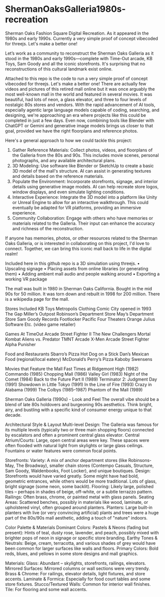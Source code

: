 # ShermanOaksGalleria1980s-recreation

Sherman Oaks Fashion Square Digital Recreation. As it appeared in the 1980s and early 1990s.  Currently a very simple proof of concept vibecoded for threejs. Let's make a better one!


Let’s work as a community to reconstruct the Sherman Oaks Galleria as it stood in the 1980s and early 1990s—complete with Time-Out arcade, KB Toys, Sam Goody and all the iconic storefronts. It's surprising that no reconstructions of this cultural landmark exist online.

Attached to this repo is the code to run a very simple proof of concept vibecoded for threejs. Let's make a better one! There are actually few videos and pictures of this retired mall online but it was once arguably the most well-known mall in the world and featured in several movies. It was beautiful, had lots of neon, a glass elevator, and three to four levels of nostalgic 80s stores and vendors.
With the rapid advancement of AI tools, especially agentic large language models capable of coding, searching, and designing, we're approaching an era where projects like this could be completed in just a few days. Even now, combining tools like Blender with ChatGPT or Gemini and generative image models brings us closer to that goal, provided we have the right floorplans and reference photos.

Here's a general approach to how we could tackle this project:

1.	Gather Reference Materials: Collect photos, videos, and floorplans of the Galleria from the 80s and 90s. This includes movie scenes, personal photographs, and any available architectural plans.
2.	3D Modeling: Use software like Blender or SketchUp to create a basic 3D model of the mall's structure. AI can assist in generating textures and details based on the reference materials.
3.	Populate the Environment: Incorporate storefronts, signage, and interior details using generative image models. AI can help recreate store logos, window displays, and even simulate lighting conditions.
4.	Interactive Experience: Integrate the 3D model into a platform like Unity or Unreal Engine to allow for an interactive walkthrough. This could eventually be adapted for VR platforms, providing an immersive experience.
5.	Community Collaboration: Engage with others who have memories or materials related to the Galleria. Their input can enhance the accuracy and richness of the reconstruction.

If anyone has memories, photos, or other resources related to the Sherman Oaks Galleria, or is interested in collaborating on this project, I'd love to connect. Together, we can bring this iconic mall back to life in the digital realm!

Included here in this github repo is a 3D simulation using threejs.
•  Upscaling signage
•  Placing assets from online libraries (or generating them)
•  Adding ambient mall audio and people walking around
•  Exporting a working VR package

The mall was built in 1980 in Sherman Oaks California. Bought in the mid 90s for 50 million. It was torn down and rebuilt in 1998 for 200 million. There is a wikipedia page for the mall.

Stores Included
KB Toys
Metropolis Clothing
Comic City opened in 1993
The Gap
Miller’s Outpost
Robinson’s Department Store
May’s Department Store
Sam Goody Records
Footlocker
Pacific Four Theaters
Orange Julius
Software Etc. (video game retailer)

Games At TimeOut Arcade
Street Fighter II The New Challengers
Mortal Kombat
Aliens vs. Predator
TMNT Arcade
X-Men Arcade
Street Fighter Alpha
Punisher 

Food and Restaurants 
Sbarro’s Pizza
Hot Dog on a Stick
Dan’s Mexican Food (regional/local eatery)
McDonald’s
Perry’s Pizza
Kaboby
Swensens

Movies that Feature the Mall 
Fast Times at Ridgemont High (1982)
Commando (1985)
Chopping Mall (1986)
Valley Girl (1983)
Night of the Comet (1984)
Back to the Future Part II (1989)
Terminator 2: Judgment Day (1991)
Showdown in Little Tokyo (1991)
In the Line of Fire (1993)
Crazy in Alabama (1999)
The Colbys (1985–1987) 
Phantom of the Mall (1989)

Sherman Oaks Galleria (1990s) - Look and Feel
The overall vibe should be a blend of late 80s holdovers and burgeoning 90s aesthetics. Think bright, airy, and bustling with a specific kind of consumer energy unique to that decade.

Architectural Style & Layout
Multi-level Design: The Galleria was famous for its multiple levels (typically two or three main shopping floors) connected by escalators and often a prominent central glass elevator.
Central Atrium/Courts: Large, open central areas were key. These spaces were often flooded with natural light from skylights or large glass ceilings. Fountains or water features were common focal points.

Storefronts:
Variety: A mix of anchor department stores (like Robinsons-May, The Broadway), smaller chain stores (Contempo Casuals, Structure, Sam Goody, Waldenbooks, Foot Locker), and unique boutiques.
Design: Storefronts would have varied greatly. Some might have had bold, geometric entrances, while others would be more traditional. Lots of glass, bright signage (some neon, some backlit).
Flooring: Likely large, polished tiles – perhaps in shades of beige, off-white, or a subtle terrazzo pattern.
Railings: Often brass, chrome, or painted metal with glass panels.
Seating Areas: Scattered benches, possibly in materials like wood, laminate, or upholstered vinyl, often grouped around planters.
Planters: Large built-in planters with live (or very convincing artificial) plants and trees were a huge part of the 80s/90s mall aesthetic, adding a touch of "nature" indoors.

Color Palette & Materials
Dominant Colors:
Pastels & Neons (fading but present): Hints of teal, dusty rose, lavender, and peach, possibly mixed with brighter pops of neon in signage or specific store branding.
Earthy Tones & Neutrals: Beige, cream, terracotta, and various shades of grey would have been common for larger surfaces like walls and floors.
Primary Colors: Bold reds, blues, and yellows in some store designs and mall graphics.

Materials:
Glass: Abundant – skylights, storefronts, railings, elevators.
Mirrored Surfaces: Mirrored columns or wall sections were very trendy.
Brass & Chrome: For railings, elevator details, light fixtures, and store accents.
Laminate & Formica: Especially for food court tables and some store fixtures.
Stucco/Textured Walls: Common for interior wall finishes.
Tile: For flooring and some wall accents.
